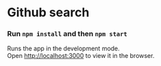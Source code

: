 # Github search

### Run `npm install` and then `npm start`

Runs the app in the development mode.<br />
Open [http://localhost:3000](http://localhost:3000) to view it in the browser.
